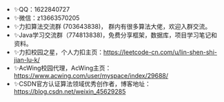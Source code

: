 - ✨QQ：1622840727
- ✨微信：z13663570205
- ✨力扣算法交流群 (703643838)， 群内有很多算法大佬，欢迎入群交流。
- ✨Java学习交流群（774813838)，免费分享框架，数据库，项目学习笔记和资料。
- ✨力扣校园之星，个人力扣主页：https://leetcode-cn.com/u/lin-shen-shi-jian-lu-k/
- ✨AcWing校园代理，AcWing主页：https://www.acwing.com/user/myspace/index/29688/
- ✨CSDN官方认证算法领域优秀创作者，博客地址：https://blog.csdn.net/weixin_45629285
